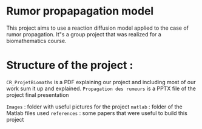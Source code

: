 # Rumor propapagation model

This project aims to use a reaction diffusion model applied to the case of rumor propagation. It"s a group project that was realized for a biomathematics course. 

# Structure of the project :

`CR_ProjetBiomaths` is a PDF explaining our project and including most of our work sum it up and explained.
`Propagation des rumeurs` is a PPTX file of the project final presentation

`Images` : folder with useful pictures for the project
`matlab` : folder of the Matlab files used
`references` : some papers that were useful to build this project